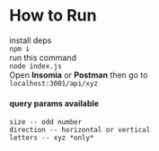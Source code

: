 # How to Run
install deps <br />
```npm i``` <br />
run this command <br />
```node index.js``` <br />
Open **Insomia** or **Postman** then go to <br />
```localhost:3001/api/xyz``` <br />
#### query params available
```
size -- odd number
direction -- horizontal or vertical
letters -- xyz *only*
```